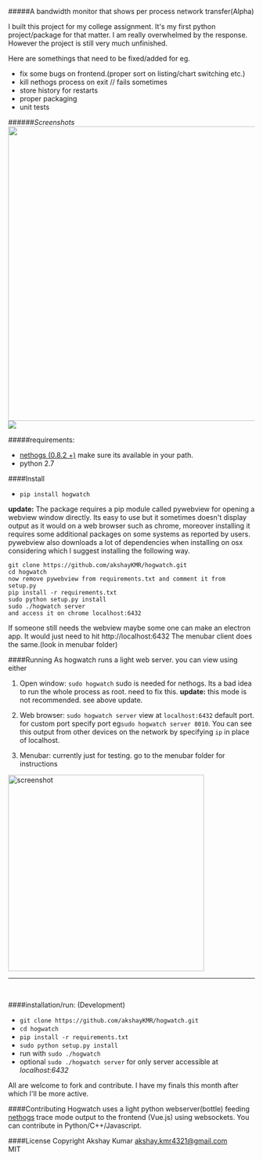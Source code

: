 #####A bandwidth monitor that shows per process network transfer(Alpha)

I built this project for my college assignment. It's my first python project/package for that matter.
I am really overwhelmed by the response. However the project is still very much unfinished.

Here are somethings that need to be fixed/added for eg.

 - fix some bugs on frontend.(proper sort on listing/chart switching etc.)
 - kill nethogs process on exit // fails sometimes
 - store history for restarts
 - proper packaging
 - unit tests

######*Screenshots*
<img src="http://i.imgur.com/LGQagKL.png" height="600px">
<img src="http://i.imgur.com/R9n8rMK.gif">

#####requirements:
  - [nethogs (0.8.2 +)](https://github.com/raboof/nethogs) make sure its available in your path.
  - python 2.7

####Install
 -  `pip install hogwatch`


**update:** The package requires a pip module called pywebview for opening a webview window directly. Its easy to use but it sometimes doesn't display output as it would on a web browser such as chrome, moreover installing it requires some additional packages on some systems as reported by users. 
pywebview also downloads a lot of dependencies when installing on osx considering which I suggest installing the following way.
```
git clone https://github.com/akshayKMR/hogwatch.git
cd hogwatch
now remove pywebview from requirements.txt and comment it from setup.py
pip install -r requirements.txt
sudo python setup.py install
sudo ./hogwatch server
and access it on chrome localhost:6432
```
If someone still needs the webview maybe some one can make an electron app. It would just need to hit http://localhost:6432
The menubar client does the same.(look in menubar folder)

####Running
As hogwatch runs a light web server. you can view using either
 1. Open window: `sudo hogwatch`   sudo is needed for nethogs. Its a bad idea to run the whole process as root. need to fix this. **update:** this mode is not recommended. see above update.
 2. Web browser: `sudo hogwatch server`  view at `localhost:6432` default port. for custom port specify port eg`sudo hogwatch server 8010`. You can see this output from other devices on the network by specifying `ip` in place of localhost.

 3. Menubar: currently just for testing. go to the menubar folder for instructions 
 <img src="http://i.imgur.com/jZoTllz.jpg" alt="screenshot" height="400px">
<br>
 <hr>
 <br>

####installation/run: (Development)
  - `git clone https://github.com/akshayKMR/hogwatch.git`
  - `cd hogwatch`
  - `pip install -r requirements.txt`
  - `sudo python setup.py install`
  - run with `sudo ./hogwatch`
  - optional `sudo ./hogwatch server` for only server accessible at *localhost:6432*
  
All are welcome to fork and contribute. I have my finals this month after which I'll be more active.


####Contributing
Hogwatch uses a light python webserver(bottle) feeding [nethogs](https://github.com/raboof/nethogs) trace mode output to the frontend (Vue.js) using websockets. You can contribute in Python/C++/Javascript.

####License
Copyright Akshay Kumar akshay.kmr4321@gmail.com <br>
MIT

